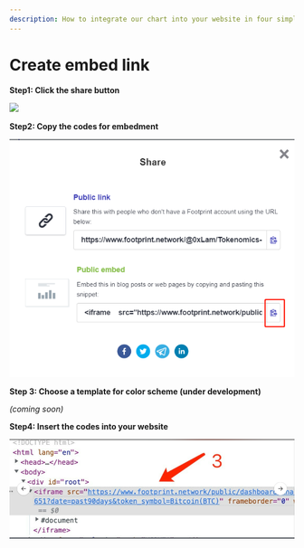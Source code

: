 ```yaml
---
description: How to integrate our chart into your website in four simple steps.
---
```


# Create embed link

**Step1: Click the share button**

![](../../../.gitbook/assets/0)

**Step2: Copy the codes for embedment**

![](<../../../.gitbook/assets/1 (10)>)

**Step 3: Choose a template for color scheme (under development)**

_(coming soon)_

**Step4: Insert the codes into your website**

![](<../../../.gitbook/assets/2 (5)>)
